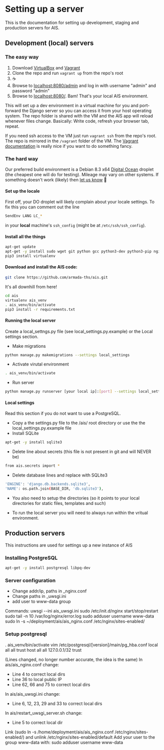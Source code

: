 # Setting up a server

This is the documentation for setting up development, staging and production servers for AIS.

##  Development (local) servers

### The easy way
1. Download [VirtualBox](https://www.virtualbox.org) and [Vagrant](https://www.vagrantup.com/downloads.html)
3. Clone the repo and run `vagrant up` from the repo's root
4. ☕️
5. Browse to [localhost:8080/admin](http://localhost:8080/admin) and log in with username "admin" and password "admin"
6. Browse to [localhost:8080/](http://localhost:8080/). Bam! That's your local AIS environment.

This will set up a dev environment in a virtual machine for you and port-forward the Django server so you can access it from your host operating system. The repo folder is shared with the VM and the AIS app will reload whenever files change. Basically: Write code, refresh your browser tab, repeat.

If you need ssh access to the VM just run `vagrant ssh` from the repo's root. The repo is mirrored in the `/vagrant` folder of the VM. The [Vagrant documentation](https://www.vagrantup.com/docs/) is really nice if you want to do something fancy.

### The hard way
Our preferred build environment is a Debian 8.3 x64 [Digital Ocean](https://www.digitalocean.com) droplet (the cheapest one will do for testing). Mileage may vary on other systems. If something doesn't work (likely) then [let us know](https://github.com/armada-ths/ais/issues/new) 🍻

#### Set up the locale
First off, your DO droplet will likely complain about your locale settings. To fix this you can comment out the line
```bash
SendEnv LANG LC_*
```
in your **local** machine's `ssh_config` (might be at `/etc/ssh/ssh_config`). 

#### Install all the things
```bash
apt-get update
apt-get -y install sudo wget git python gcc python3-dev python3-pip nginx libpcre3 libpcre3-dev libpq-dev vim
pip3 install virtualenv
```

#### Download and install the AIS code:
```bash
git clone https://github.com/armada-ths/ais.git
```
It's all downhill from here!
```bash
cd ais
virtualenv ais_venv
. ais_venv/bin/activate
pip3 install -r requirements.txt
```

#### Running the local server
Create a local_settngs.py file (see local_settings.py.example) or the Local settings section.
- Make migrations
```bash
python manage.py makemigrations --settings local_settings
```
- Activate virutal environment
```bash
. ais_venv/bin/activate
```
- Run server
```bash
python manage.py runserver [your local ip]:[port] --settings local_settings
```

#### Local settings
Read this section if you do not want to use a PostgreSQL.
- Copy a the settings.py file to the /ais/ root directory or use the the local_settings.py.example file
- Install SQLite
```bash
apt-get -y install sqlite3
```
- Delete line about secrets (this file is not present in git and will NEVER be)
```bash
from ais.secrets import *
```
- Delete database lines and replace with SQLite3
```bash
'ENGINE': 'django.db.backends.sqlite3',
'NAME': os.path.join(BASE_DIR, 'db.sqlite3'),
```
- You also need to setup the directories (so it points to your local directories for static files, templates and such)

- To run the local server you will need to always run within the vritual environment.

## Production servers
This instructions are used for settings up a new instance of AIS

### Installing PostgreSQL
```bash
apt-get -y install postgresql libpq-dev
```

### Server configuration
- Change addr/ip, paths in _nginx.conf
- Change paths in _uwsgi.ini
- add user to www-data group

Commands:
uwsgi --ini ais_uwsgi.ini
sudo /etc/init.d/nginx start/stop/restart
sudo tail -n 10 /var/log/nginx/error.log
sudo adduser username www-data
sudo ln -s ~/deployment/ais/ais_nginx.conf /etc/nginx/sites-enabled/

### Setup postgresql
. ais_venv/bin/activate
vim /etc/postgresql/[version]/main/pg_hba.conf
local all all trust
host all all 127.0.0.1/32 trust

(Lines changed, no longer number accurate, the idea is the same)
In ais/ais_nginx.conf change:
* Line 4 to correct local dirs
* Line 36 to local public IP
* Line 62, 66 and 75 to correct local dirs

In ais/ais_uwsgi.ini change:
* Line 6, 12, 23, 29 and 33  to correct local dirs

In ais/restart_uwsgi_server.sh change:
* Line 5 to correct local dir

Link (sudo ln -s /home/deployment/ais/ais_nginx.conf /etc/nginx/sites-enabled/) and unlink /etc/nginx/sites-enabled/default
Add your user to the group www-data with: sudo adduser username www-data

